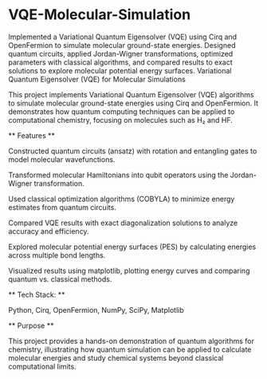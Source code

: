 # VQE-Molecular-Simulation
Implemented a Variational Quantum Eigensolver (VQE) using Cirq and OpenFermion to simulate molecular ground-state energies. Designed quantum circuits, applied Jordan-Wigner transformations, optimized parameters with classical algorithms, and compared results to exact solutions to explore molecular potential energy surfaces.
Variational Quantum Eigensolver (VQE) for Molecular Simulations

This project implements Variational Quantum Eigensolver (VQE) algorithms to simulate molecular ground-state energies using Cirq and OpenFermion. It demonstrates how quantum computing techniques can be applied to computational chemistry, focusing on molecules such as H₂ and HF.

** Features **

Constructed quantum circuits (ansatz) with rotation and entangling gates to model molecular wavefunctions.

Transformed molecular Hamiltonians into qubit operators using the Jordan-Wigner transformation.

Used classical optimization algorithms (COBYLA) to minimize energy estimates from quantum circuits.

Compared VQE results with exact diagonalization solutions to analyze accuracy and efficiency.

Explored molecular potential energy surfaces (PES) by calculating energies across multiple bond lengths.

Visualized results using matplotlib, plotting energy curves and comparing quantum vs. classical methods.

** Tech Stack: **

Python, Cirq, OpenFermion, NumPy, SciPy, Matplotlib

** Purpose **

This project provides a hands-on demonstration of quantum algorithms for chemistry, illustrating how quantum simulation can be applied to calculate molecular energies and study chemical systems beyond classical computational limits.
